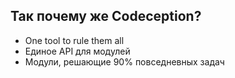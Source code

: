 ## Так почему же Codeception?

* One tool to rule them all
* Единое API для модулей
* Модули, решающие 90% повседневных задач

